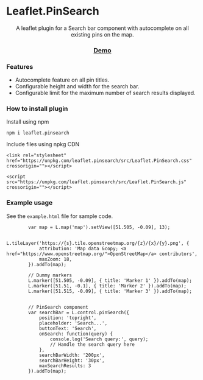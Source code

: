 # Leaflet.PinSearch
<div align ="center">

A leaflet plugin for a Search bar component with autocomplete on all existing pins on the map.

### [**Demo**](https://mokahala.github.io/hosting/Leaflet.PinSearch/index.html)

</div>



### Features

- Autocomplete feature on all pin titles.
- Configurable height and width for the search bar.
- Configurable limit for the maximum number of search results displayed.




### How to install plugin


Install using npm

```
npm i leaflet.pinsearch
```

Include files using npkg CDN

```
<link rel="stylesheet" href="https://unpkg.com/leaflet.pinsearch/src/Leaflet.PinSearch.css" crossorigin=""></script>
```

```
<script src="https://unpkg.com/leaflet.pinsearch/src/Leaflet.PinSearch.js" crossorigin=""></script>
```


### Example usage

See the `example.html` file for sample code.

```
        var map = L.map('map').setView([51.505, -0.09], 13);

        L.tileLayer('https://{s}.tile.openstreetmap.org/{z}/{x}/{y}.png', {
            attribution: 'Map data &copy; <a href="https://www.openstreetmap.org/">OpenStreetMap</a> contributors',
            maxZoom: 18,
        }).addTo(map);

        // Dummy markers
        L.marker([51.505, -0.09], { title: 'Marker 1' }).addTo(map);
        L.marker([51.51, -0.1], { title: 'Marker 2' }).addTo(map);
        L.marker([51.515, -0.09], { title: 'Marker 3' }).addTo(map);


        // PinSearch component
        var searchBar = L.control.pinSearch({
            position: 'topright',
            placeholder: 'Search...',
            buttonText: 'Search',
            onSearch: function(query) {
                console.log('Search query:', query);
                // Handle the search query here
            },
            searchBarWidth: '200px',
            searchBarHeight: '30px',
            maxSearchResults: 3
        }).addTo(map);
```